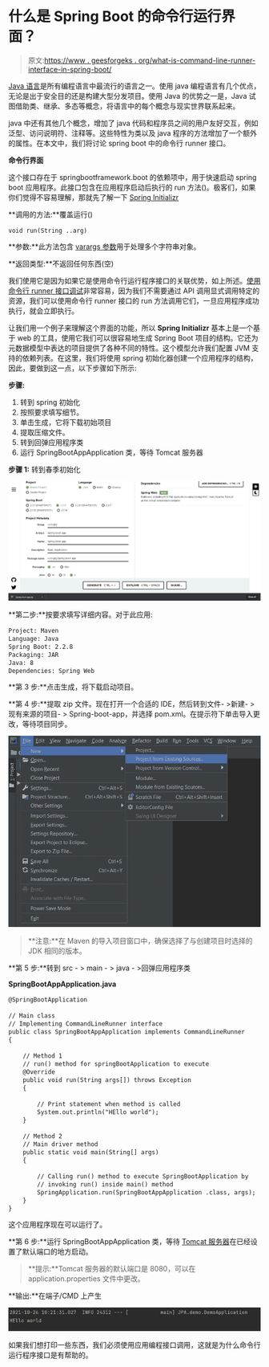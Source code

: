 # 什么是 Spring Boot 的命令行运行界面？

> 原文:[https://www . geesforgeks . org/what-is-command-line-runner-interface-in-spring-boot/](https://www.geeksforgeeks.org/what-is-command-line-runner-interface-in-spring-boot/)

[Java 语言](https://www.geeksforgeeks.org/java/)是所有编程语言中最流行的语言之一。使用 java 编程语言有几个优点，无论是出于安全目的还是构建大型分发项目。使用 Java 的优势之一是，Java 试图借助类、继承、多态等概念，将语言中的每个概念与现实世界联系起来。

java 中还有其他几个概念，增加了 java 代码和程序员之间的用户友好交互，例如泛型、访问说明符、注释等。这些特性为类以及 java 程序的方法增加了一个额外的属性。在本文中，我们将讨论 spring boot 中的命令行 runner 接口。

**命令行界面**

这个接口存在于 springbootframework.boot 的依赖项中，用于快速启动 spring boot 应用程序。此接口包含在应用程序启动后执行的 run 方法()。极客们，如果你们觉得不容易理解，那就先了解一下 [Spring Initializr](https://www.geeksforgeeks.org/spring-initializr/)

**调用的方法:**覆盖运行()

```
void run(String ..arg)
```

**参数:**此方法包含 [varargs 参数](https://www.geeksforgeeks.org/variable-arguments-varargs-in-java/)用于处理多个字符串对象。

**返回类型:**不返回任何东西(空)

我们使用它是因为如果它是使用命令行运行程序接口的关联优势，如上所述。[使用命令行 runner 接口调试](https://www.geeksforgeeks.org/software-engineering-debugging/)非常容易，因为我们不需要通过 API 调用显式调用特定的资源，我们可以使用命令行 runner 接口的 run 方法调用它们，一旦应用程序成功执行，就会立即执行。

让我们用一个例子来理解这个界面的功能，所以 **Spring Initializr** 基本上是一个基于 web 的工具，使用它我们可以很容易地生成 Spring Boot 项目的结构。它还为元数据模型中表达的项目提供了各种不同的特性。这个模型允许我们配置 JVM 支持的依赖列表。在这里，我们将使用 spring 初始化器创建一个应用程序的结构，因此，要做到这一点，以下步骤如下所示:

**步骤:**

1.  转到 spring 初始化
2.  按照要求填写细节。
3.  单击生成，它将下载初始项目
4.  提取压缩文件。
5.  转到回弹应用程序类
6.  运行 SpringBootAppApplication 类，等待 Tomcat 服务器

**步骤 1:** 转到春季初始化

![](img/d4782728746ced3a1f69ea3b8c61fe8c.png)

**第二步:**按要求填写详细内容。对于此应用:

```
Project: Maven
Language: Java
Spring Boot: 2.2.8
Packaging: JAR
Java: 8
Dependencies: Spring Web
```

**第 3 步:**点击生成，将下载启动项目。

**第 4 步:**提取 zip 文件。现在打开一个合适的 IDE，然后转到文件- >新建- >现有来源的项目- > Spring-boot-app，并选择 pom.xml。在提示符下单击导入更改，等待项目同步。

![](img/938bf65050c80f1ce86dbf17ba3d2b23.png)

> **注意:**在 Maven 的导入项目窗口中，确保选择了与创建项目时选择的 JDK 相同的版本。

**第 5 步:**转到 src - > main - > java - >回弹应用程序类

**SpringBootAppApplication.java**

```
@SpringBootApplication

// Main class
// Implementing CommandLineRunner interface
public class SpringBootAppApplication implements CommandLineRunner 
{

    // Method 1
    // run() method for springBootApplication to execute
    @Override
    public void run(String args[]) throws Exception 
    {

        // Print statement when method is called
        System.out.println("HEllo world");
    }

    // Method 2
    // Main driver method
    public static void main(String[] args) 
    {

        // Calling run() method to execute SpringBootApplication by
        // invoking run() inside main() method
        SpringApplication.run(SpringBootAppApplication .class, args);
    }
}
```

这个应用程序现在可以运行了。

**第 6 步:**运行 SpringBootAppApplication 类，等待 [Tomcat 服务器](https://www.geeksforgeeks.org/difference-between-apache-tomcat-server-and-apache-web-server/)在已经设置了默认端口的地方启动。

> **提示:**Tomcat 服务器的默认端口是 8080，可以在 application.properties 文件中更改。

**输出:**在端子/CMD 上产生

![](img/3c91a69cb276e5eb9017228929450e5d.png)

如果我们想打印一些东西，我们必须使用应用编程接口调用，这就是为什么命令行运行程序接口是有帮助的。